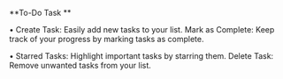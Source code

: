 **To-Do Task **

• Create Task: Easily add new tasks to your list. Mark as Complete: Keep track of your progress
by marking tasks as complete.

• Starred Tasks: Highlight important tasks by starring them. Delete Task: Remove unwanted
tasks from your list.
